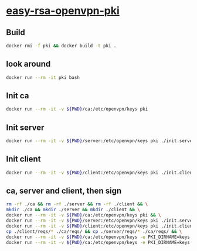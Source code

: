 # [easy-rsa-openvpn-pki](https://wiki.archlinux.org/index.php/Easy-RSA)

## Build

```bash
docker rmi -f pki && docker build -t pki .
```

## look around

```bash
docker run --rm -it pki bash
```

## Init ca

```bash
docker run --rm -it -v ${PWD}/ca:/etc/openvpn/keys pki
```

## Init server

```bash
docker run --rm -it -v ${PWD}/server:/etc/openvpn/keys pki ./init.server test-srv1
```

## Init client

```bash
docker run --rm -it -v ${PWD}/client:/etc/openvpn/keys pki ./init.client abc
```

## ca, server and client, then sign

```bash
rm -rf ./ca && rm -rf ./server && rm -rf ./client && \
mkdir ./ca && mkdir ./server && mkdir ./client && \
docker run --rm -it -v ${PWD}/ca:/etc/openvpn/keys pki && \
docker run --rm -it -v ${PWD}/server:/etc/openvpn/keys pki ./init.server test-srv1 && \
docker run --rm -it -v ${PWD}/client:/etc/openvpn/keys pki ./init.client abc && \
cp ./client/reqs/* ./ca/reqs/ && cp ./server/reqs/* ./ca/reqs/ && \
docker run --rm -it -v ${PWD}/ca:/etc/openvpn/keys -e PKI_DIRNAME=keys pki ./sign.server test-srv1 && \
docker run --rm -it -v ${PWD}/ca:/etc/openvpn/keys -e PKI_DIRNAME=keys pki ./sign.client abc
```

